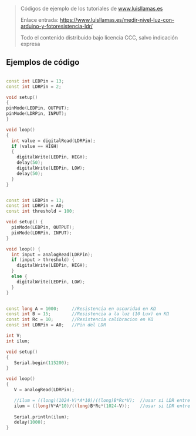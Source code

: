 > Códigos de ejemplo de los tutoriales de www.luisllamas.es
>
> Enlace entrada: https://www.luisllamas.es/medir-nivel-luz-con-arduino-y-fotoresistencia-ldr/
>
> Todo el contenido distribuido bajo licencia CCC, salvo indicación expresa


## Ejemplos de código
```cpp
const int LEDPin = 13;
const int LDRPin = 2;

void setup()
{
pinMode(LEDPin, OUTPUT); 
pinMode(LDRPin, INPUT);
} 

void loop()
{
  int value = digitalRead(LDRPin);
  if (value == HIGH)
  {
    digitalWrite(LEDPin, HIGH);
    delay(50);
    digitalWrite(LEDPin, LOW);
    delay(50);
  }
}
```

```cpp
const int LEDPin = 13;
const int LDRPin = A0;
const int threshold = 100;

void setup() {
  pinMode(LEDPin, OUTPUT);
  pinMode(LDRPin, INPUT);
}

void loop() {
  int input = analogRead(LDRPin);
  if (input > threshold) {
    digitalWrite(LEDPin, HIGH);
  }
  else {
    digitalWrite(LEDPin, LOW);
  }
}
```

```cpp
const long A = 1000;     //Resistencia en oscuridad en KΩ
const int B = 15;        //Resistencia a la luz (10 Lux) en KΩ
const int Rc = 10;       //Resistencia calibracion en KΩ
const int LDRPin = A0;   //Pin del LDR

int V;
int ilum;

void setup() 
{
   Serial.begin(115200);
}

void loop()
{
   V = analogRead(LDRPin);         

   //ilum = ((long)(1024-V)*A*10)/((long)B*Rc*V);  //usar si LDR entre GND y A0 
   ilum = ((long)V*A*10)/((long)B*Rc*(1024-V));    //usar si LDR entre A0 y Vcc (como en el esquema anterior)
  
   Serial.println(ilum);  
   delay(1000);
}
```


